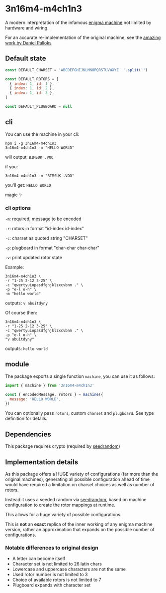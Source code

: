 # 3n16m4-m4ch1n3

A modern interpretation of the infamous [enigma machine](https://en.wikipedia.org/wiki/Enigma_machine) not limited by hardware and wiring.

For an accurate re-implementation of the original machine, see the [amazing work by Daniel Palloks](http://people.physik.hu-berlin.de/~palloks/js/enigma/index_en.html)

## Default state

```js
const DEFAULT_CHARSET = 'ABCDEFGHIJKLMNOPQRSTUVWXYZ .'.split('')

const DEFAULT_ROTORS = [
  { index: 1, id: 1 },
  { index: 1, id: 2 },
  { index: 1, id: 3 },
]

const DEFAULT_PLUGBOARD = null
```

## cli

You can use the machine in your cli:

```shell
npm i -g 3n16m4-m4ch1n3
3n16m4-m4ch1n3 -m "HELLO WORLD"
```

will output: `BIMSUK .VOO`

if you:

```
3n16m4-m4ch1n3 -m "BIMSUK .VOO"
```

you'll get: `HELLO WORLD`

magic ✨

### cli options

`-m`: required, message to be encoded

`-r`: rotors in format "id-index id-index"

`-c`: charset as quoted string "CHARSET"

`-p`: plugboard in format "char-char char-char"

`-v`: print updated rotor state

Example:

```
3n16m4-m4ch1n3 \
-r "1-25 2-12 3-25" \
-c "qwertyuiopasdfghjklzxcvbnm ." \
-p "e-l o-h" \
-m "hello world"
```

outputs: `v abuitdyny`

Of course then:

```
3n16m4-m4ch1n3 \
-r "1-25 2-12 3-25" \
-c "qwertyuiopasdfghjklzxcvbnm ." \
-p "e-l o-h" \
"v abuitdyny"
```

outputs: `hello world`

## module

The package exports a single function `machine`, you can use it as follows:

```js
import { machine } from '3n16m4-m4ch1n3'

const { encodedMessage, rotors } = machine({
  message: 'HELLO WORLD',
})
```

You can optionally pass `rotors`, custom `charset` and `plugboard`.
See type definition for details.

## Dependencies

This package requires crypto (required by [seedrandom](https://www.npmjs.com/package/seedrandom))

## Implementation details

As this package offers a HUGE variety of configurations (far more than the original machines), generating all possible configuration ahead of time would have required a limitation on charset choices as well as number of rotors.

Instead it uses a seeded random via [seedrandom](https://github.com/davidbau/seedrandom), based on machine configuration to create the rotor mappings at runtime.

This allows for a huge variety of possible configurations.

This is **not** an **exact** replica of the inner working of any enigma machine version, rather an approximation that expands on the possible number of configurations.

### Notable differences to original design

- A letter can become itself
- Character set is not limited to 26 latin chars
- Lowercase and uppercase characters are not the same
- Used rotor number is not limited to 3
- Choice of available rotors is not limited to 7
- Plugboard expands with character set
